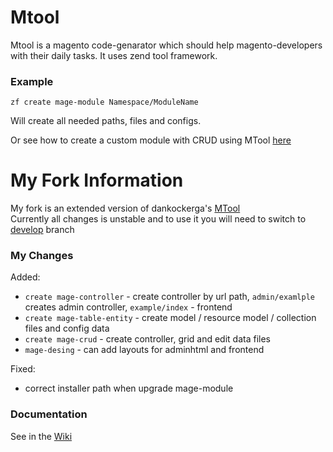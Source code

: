 Mtool
=======

Mtool is a magento code-genarator which should help magento-developers with their daily tasks. It uses zend tool framework.

### Example
  
`zf create mage-module Namespace/ModuleName`
  
Will create all needed paths, files and configs.  
  
Or see how to create a custom module with CRUD using MTool [here](https://github.com/hws47a/MTool/wiki/Example)

My Fork Information
=======

My fork is an extended version of dankockerga's [MTool](https://github.com/dankocherga/MTool)  
Currently all changes is unstable and to use it you will need to switch to [develop](https://github.com/hws47a/MTool/tree/develop) branch  
  
### My Changes


Added:  
* `create mage-controller` - create controller by url path, `admin/examlple` creates admin controller, `example/index` - frontend
* `create mage-table-entity` - create model / resource model / collection files and config data
* `create mage-crud` - create controller, grid and edit data files
* `mage-desing` - can add layouts for adminhtml and frontend

Fixed:  
* correct installer path when upgrade mage-module
  
### Documentation

See in the [Wiki](https://github.com/hws47a/MTool/wiki)
